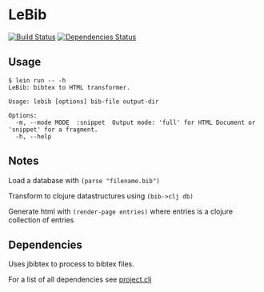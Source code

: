 # LeBib

[![Build Status](https://travis-ci.org/hhu-stups/lebib.svg?branch=master)](https://travis-ci.org/hhu-stups/lebib)
[![Dependencies Status](https://jarkeeper.com/hhu-stups/lebib/status.svg)](https://jarkeeper.com/hhu-stups/lebib)

## Usage
```
$ lein run -- -h
LeBib: bibtex to HTML transformer.

Usage: lebib [options] bib-file output-dir

Options:
  -m, --mode MODE  :snippet  Output mode: 'full' for HTML Document or 'snippet' for a fragment.
  -h, --help
```


## Notes

Load a database with `(parse "filename.bib")`

Transform to clojure datastructures using `(bib->clj db)`

Generate html with `(render-page entries)` where entries is a clojure collection of entries

## Dependencies

Uses jbibtex to process to bibtex files.

For a list of all dependencies see [project.clj](project.clj)
